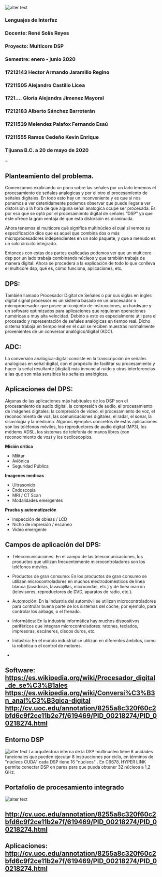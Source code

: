![alter text](https://tectijuana.edu.mx/wp-content/uploads/2014/11/Heading-Ing-sistemas-2048x672.png)
### Lenguajes de Interfaz
### Docente: René Solís Reyes
### Proyecto: Multicore DSP
### Semestre: enero - junio 2020

### 17212143  Hector Armando Jaramillo Regino
### 17211505 Alejandro Castillo Licea
### 1721…. Gloria Alejandra Jimenez Mayoral
### 17212183 Alberto Sánchez Barroterán
### 17211539 Melendez Palafox Fernando Esaú
### 17211555 Ramos Cedeño Kevin Enrique
### Tijuana B.C. a 20 de mayo de 2020
=
## Planteamiento del problema.
Comenzamos explicando un poco sobre las señales por un lado tenemos el procesamiento de señales analogicas y por el otro el procesamiento de señales digitales. En todo esto hay un inconveniente y es que si nos ponemos a ver detenidamente podemos observar que puede llegar a ver distorsión a la hora de que alguna señal analogica ocupe ser procesada. Es por eso que se optó por el procesamiento digital de señales “DSP” ya que este ofrece la gran ventaja de que esta distorsión es disminuida.

Ahora tenemos el multicore qué significa multinúcleo el cual sí vemos su especificación dice que es aquel que combina dos o más microprocesadores independientes en un solo paquete, y que a menudo es un solo circuito integrado. 

Entonces con estas dos partes explicadas podemos ver que un multicore dsp por un lado trabaja combinando núcleos y que también trabaja de manera digital. Ahora se procederá a la explicación de todo lo que conlleva el  multicore dsp, qué es, cómo funciona, aplicaciones, etc. 

## DPS: 
También llamado Procesador Digital de Señales o por sus siglas en ingles digital signal processor es un sistema basado en un procesador o microprocesador que posee un conjunto de instrucciones, un hardware y un software optimizados para aplicaciones que requieran operaciones numéricas a muy alta velocidad. Debido a esto es especialmente útil para el procesado y representación de señales analógicas en tiempo real.
Dicho sistema trabaja en tiempo real en el cual se reciben muestras normalmente provenientes de un conversor analógico/digital (ADC).

## ADC: 
La conversión analógica-digital consiste en la transcripción de señales analógicas en señal digital, con el propósito de facilitar su procesamiento y hacer la señal resultante (digital) más inmune al ruido y otras interferencias a las que son más sensibles las señales analógicas.

## Aplicaciones del DPS:
Algunas de las aplicaciones más habituales de los DSP son el procesamiento de audio digital, la compresión de audio, el procesamiento de imágenes digitales, la compresión de vídeo, el procesamiento de voz, el reconocimiento de voz, las comunicaciones digitales, el radar, el sonar, la sismología y la medicina.
Algunos ejemplos concretos de estas aplicaciones son los teléfonos móviles, los reproductores de audio digital (MP3), los módems ADSL, los sistemas de telefonía de manos libres (con reconocimiento de voz) y los osciloscopios.

**Misión crítica**
- Militar
- Aviónica
- Seguridad Pública

**Imagenes medicas**
- Ultrasonido
- Endoscopia
- MRI / CT Scan
- Modalidades emergentes

**Prueba y automatización**
- Inspección de obleas / LCD
- Nicho de impresión / escaneo
- Video emergente

## Campos de aplicación del DPS:

- Telecomunicaciones: En el campo de las telecomunicaciones, los productos que utilizan frecuentemente microcontroladores son los teléfonos móviles.
- Productos de gran consumo: En los productos de gran consumo se utilizan microcontroladores en muchos electrodomésticos de línea blanca (lavadoras, lavavajillas, microondas, etc.) y de línea marrón (televisores, reproductores de DVD, aparatos de radio, etc.).
- Automoción: En la industria del automóvil se utilizan microcontroladores para controlar buena parte de los sistemas del coche; por ejemplo, para controlar los airbags, o el frenado.
- Informática: En la industria informática hay muchos dispositivos periféricos que integran microcontroladores: ratones, teclados, impresoras, escáneres, discos duros, etc.
- Industria: En el mundo industrial se utilizan en diferentes ámbitos, como la robótica o el control de motores.

-
Software:
https://es.wikipedia.org/wiki/Procesador_digital_de_se%C3%B1ales
https://es.wikipedia.org/wiki/Conversi%C3%B3n_anal%C3%B3gica-digital
http://cv.uoc.edu/annotation/8255a8c320f60c2bfd6c9f2ce11b2e7f/619469/PID_00218274/PID_00218274.html
-

## Entorno DSP
![alter text](https://github.com/fernmelen/MulticoreDSP/blob/master/Imagenes%20Multicore%20DSP/Anotaci%C3%B3n%202020-05-30%20192954.jpg?raw=true)
La arquitectura interna de la DSP multinúcleo tiene 8 unidades funcionales que pueden ejecutar 8 instrucciones por ciclo, en términos de "núcleos CUDA" cada DSP tiene 16 "núcleos" . En C6678, HYPER LINK permite conectar DSP en pares para que pueda obtener 32 núcleos a 1,2 GHz.

## Portafolio de procesamiento integrado
![alter text](https://github.com/fernmelen/MulticoreDSP/blob/master/Imagenes%20Multicore%20DSP/Anotaci%C3%B3n%202020-05-30%20193832.jpg?raw=true)

http://cv.uoc.edu/annotation/8255a8c320f60c2bfd6c9f2ce11b2e7f/619469/PID_00218274/PID_00218274.html
-
Aplicaciones:
http://cv.uoc.edu/annotation/8255a8c320f60c2bfd6c9f2ce11b2e7f/619469/PID_00218274/PID_00218274.html
-
